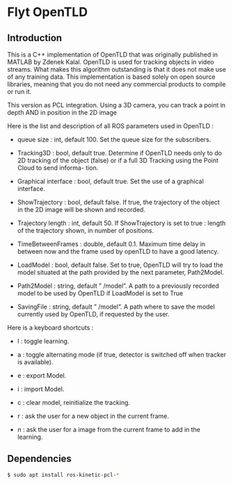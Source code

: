 # Flyt OpenTLD
## Introduction

This is a C++ implementation of OpenTLD that was originally published in MATLAB by Zdenek Kalal. OpenTLD is used for tracking objects in video streams. What makes this algorithm outstanding is that it does not make use of any training data. This implementation is based solely on open source libraries, meaning that you do not need any commercial products to compile or run it.

This version as PCL integration. Using a 3D camera, you can track a point in depth AND in position in the 2D image

Here is the list and description of all ROS parameters used in OpenTLD :

+ queue size : int, default 100.
Set the queue size for the subscribers.
+ Tracking3D : bool, default true.
Determine if OpenTLD needs only to do 2D tracking of the object
(false) or if a full 3D Tracking using the Point Cloud to send informa-
tion.

+ Graphical interface : bool, default true.
Set the use of a graphical interface.

+ ShowTrajectory : bool, default false.
If true, the trajectory of the object in the 2D image will be shown and recorded.

+ Trajectory length : int, default 50.
If ShowTrajectory is set to true : length of the trajectory shown, in number of positions.

+ TimeBetweenFrames : double, default 0.1.
Maximum time delay in between now and the frame used by openTLD to have a good latency.

+ LoadModel : bool, default false.
Set to true, OpenTLD will try to load the model situated at the path provided by the next parameter, Path2Model.

+ Path2Model : string, default ” /model”.
A path to a previously recorded model to be used by OpenTLD if LoadModel is set to True

+ SavingFile : string, default ” /model”.
A path where to save the model currently used by OpenTLD, if requested by the user.

Here is a keyboard shortcuts : 

+ l : toggle learning.

+ a : toggle alternating mode (if true, detector is switched off when tracker is available).

+ e : export Model.

+ i : import Model.

+ c : clear model, reinitialize the tracking.

+ r : ask the user for a new object in the current frame.

+ n : ask the user for a image from the current frame to add in the learning.

## Dependencies

```bash
$ sudo apt install ros-kinetic-pcl-*
```
